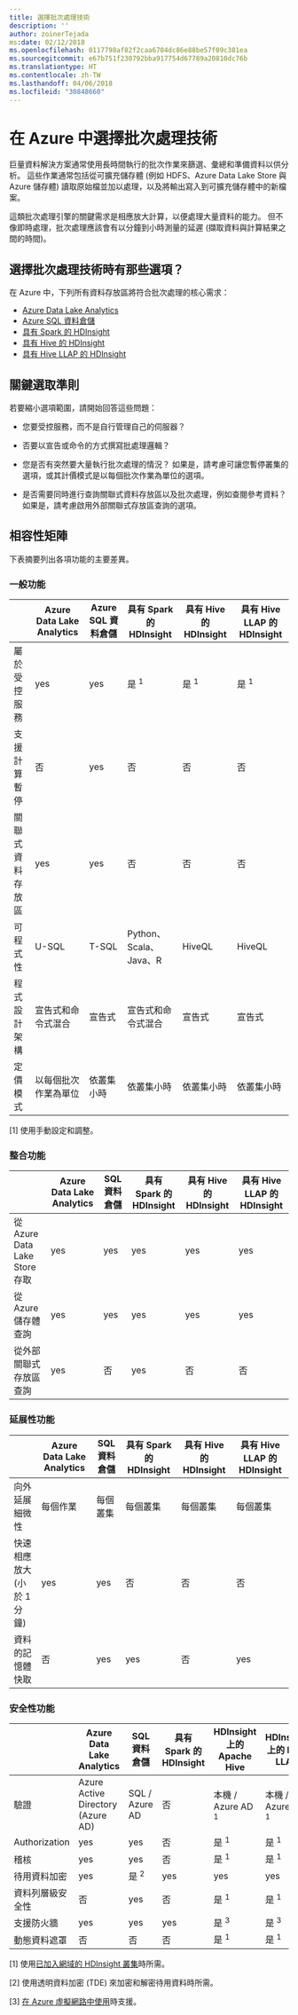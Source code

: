 ```yaml
---
title: 選擇批次處理技術
description: ''
author: zoinerTejada
ms:date: 02/12/2018
ms.openlocfilehash: 0117798af82f2caa6704dc86e88be57f09c381ea
ms.sourcegitcommit: e67b751f230792bba917754d67789a20810dc76b
ms.translationtype: HT
ms.contentlocale: zh-TW
ms.lasthandoff: 04/06/2018
ms.locfileid: "30848660"
---
```

# <a name="choosing-a-batch-processing-technology-in-azure"></a>在 Azure 中選擇批次處理技術

巨量資料解決方案通常使用長時間執行的批次作業來篩選、彙總和準備資料以供分析。 這些作業通常包括從可擴充儲存體 (例如 HDFS、Azure Data Lake Store 與 Azure 儲存體) 讀取原始檔並加以處理，以及將輸出寫入到可擴充儲存體中的新檔案。 

這類批次處理引擎的關鍵需求是相應放大計算，以便處理大量資料的能力。 但不像即時處理，批次處理應該會有以分鐘到小時測量的延遲 (擷取資料與計算結果之間的時間)。

## <a name="what-are-your-options-when-choosing-a-batch-processing-technology"></a>選擇批次處理技術時有那些選項？

在 Azure 中，下列所有資料存放區將符合批次處理的核心需求：

- [Azure Data Lake Analytics](/azure/data-lake-analytics/)
- [Azure SQL 資料倉儲](/azure/sql-data-warehouse/sql-data-warehouse-overview-what-is)
- [具有 Spark 的 HDInsight](/azure/hdinsight/spark/apache-spark-overview)
- [具有 Hive 的 HDInsight](/azure/hdinsight/hadoop/hdinsight-use-hive)
- [具有 Hive LLAP 的 HDInsight](/azure/hdinsight/interactive-query/apache-interactive-query-get-started)

## <a name="key-selection-criteria"></a>關鍵選取準則

若要縮小選項範圍，請開始回答這些問題：

- 您要受控服務，而不是自行管理自己的伺服器？

- 否要以宣告或命令的方式撰寫批處理邏輯？

- 您是否有突然要大量執行批次處理的情況？ 如果是，請考慮可讓您暫停叢集的選項，或其計價模式是以每個批次作業為單位的選項。

- 是否需要同時進行查詢關聯式資料存放區以及批次處理，例如查閱參考資料？ 如果是，請考慮啟用外部關聯式存放區查詢的選項。

## <a name="capability-matrix"></a>相容性矩陣

下表摘要列出各項功能的主要差異。 

### <a name="general-capabilities"></a>一般功能

| | Azure Data Lake Analytics | Azure SQL 資料倉儲 | 具有 Spark 的 HDInsight | 具有 Hive 的 HDInsight | 具有 Hive LLAP 的 HDInsight |
| --- | --- | --- | --- | --- | --- |
| 屬於受控服務 | yes | yes | 是 <sup>1</sup> | 是 <sup>1</sup> | 是 <sup>1</sup> |
| 支援計算暫停 | 否 | yes | 否 | 否 | 否 |
| 關聯式資料存放區 | yes | yes | 否 | 否 | 否 |
| 可程式性 | U-SQL | T-SQL | Python、Scala、Java、R | HiveQL | HiveQL |
| 程式設計架構 | 宣告式和命令式混合  | 宣告式 | 宣告式和命令式混合 | 宣告式 | 宣告式 | 
| 定價模式 | 以每個批次作業為單位 | 依叢集小時 | 依叢集小時 | 依叢集小時 | 依叢集小時 |  

[1] 使用手動設定和調整。

### <a name="integration-capabilities"></a>整合功能

| | Azure Data Lake Analytics | SQL 資料倉儲 | 具有 Spark 的 HDInsight | 具有 Hive 的 HDInsight | 具有 Hive LLAP 的 HDInsight |
| --- | --- | --- | --- | --- | --- |
| 從 Azure Data Lake Store 存取 | yes | yes | yes | yes | yes |
| 從 Azure 儲存體查詢 | yes | yes | yes | yes | yes |
| 從外部關聯式存放區查詢 | yes | 否 | yes | 否 | 否 |

### <a name="scalability-capabilities"></a>延展性功能

| | Azure Data Lake Analytics | SQL 資料倉儲 | 具有 Spark 的 HDInsight | 具有 Hive 的 HDInsight | 具有 Hive LLAP 的 HDInsight |
| --- | --- | --- | --- | --- | --- |
| 向外延展細微性  | 每個作業 | 每個叢集 | 每個叢集 | 每個叢集 | 每個叢集 |
| 快速相應放大 (小於 1 分鐘) | yes | yes | 否 | 否 | 否 |
| 資料的記憶體快取 | 否 | yes | yes | 否 | yes | 

### <a name="security-capabilities"></a>安全性功能

| | Azure Data Lake Analytics | SQL 資料倉儲 | 具有 Spark 的 HDInsight | HDInsight 上的 Apache Hive | HDInsight 上的 Hive LLAP |
| --- | --- | --- | --- | --- | --- |
| 驗證  | Azure Active Directory (Azure AD) | SQL / Azure AD | 否 | 本機 / Azure AD <sup>1</sup> | 本機 / Azure AD <sup>1</sup> |
| Authorization  | yes | yes| 否 | 是 <sup>1</sup> | 是 <sup>1</sup> |
| 稽核  | yes | yes | 否 | 是 <sup>1</sup> | 是 <sup>1</sup> |
| 待用資料加密 | yes| 是 <sup>2</sup> | yes | yes | yes |
| 資料列層級安全性 | 否 | yes | 否 | 是 <sup>1</sup> | 是 <sup>1</sup> |
| 支援防火牆 | yes | yes | yes | 是 <sup>3</sup> | 是 <sup>3</sup> |
| 動態資料遮罩 | 否 | 否 | 否 | 是 <sup>1</sup> | 是 <sup>1</sup> |

[1] 使用[已加入網域的 HDInsight 叢集](/azure/hdinsight/domain-joined/apache-domain-joined-introduction)時所需。

[2] 使用透明資料加密 (TDE) 來加密和解密待用資料時所需。

[3] [在 Azure 虛擬網路中使用](/azure/hdinsight/hdinsight-extend-hadoop-virtual-network)時支援。

